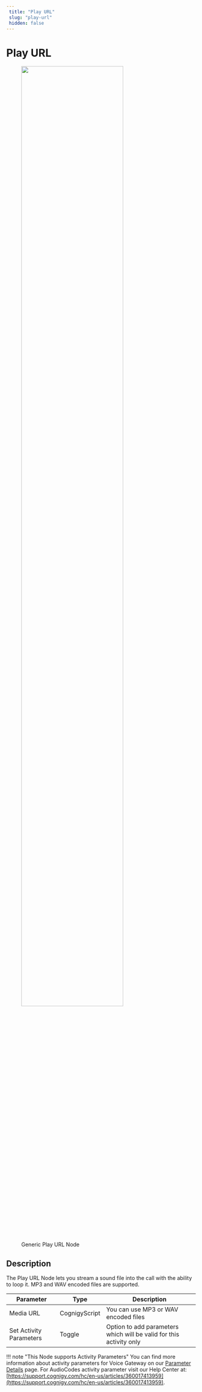 ```yaml
---
 title: "Play URL" 
 slug: "play-url" 
 hidden: false 
---
```


# Play URL

<figure>
  <img class="image-center" src="{{config.site_url}}ai/flow-nodes/generic-voice-nodes/images/play-url.png" width="80%" />
  <figcaption>Generic Play URL Node</figcaption>
</figure>

## Description
<div class="divider"></div>
The Play URL Node lets you stream a sound file into the call with the ability to loop it. MP3 and WAV encoded files are supported.

| Parameter               | Type          | Description                                                         |
|-------------------------|---------------|---------------------------------------------------------------------|
| Media URL               | CognigyScript | You can use MP3 or WAV encoded files                                |
| Set Activity Parameters | Toggle        | Option to add parameters which will be valid for this activity only |

!!! note "This Node supports Activity Parameters"
    You can find more information about activity parameters for Voice Gateway on our [Parameter Details]({{config.site_url}}ai/flow-nodes/vg/parameter-details/) page. For AudioCodes activity parameter visit our Help Center at: [https://support.cognigy.com/hc/en-us/articles/360017413959](https://support.cognigy.com/hc/en-us/articles/360017413959). 